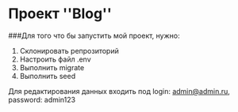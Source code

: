 # Проект ''Blog''
###Для того что бы запустить мой проект, нужно:
  1. Склонировать репрозиторий
  2. Настроить файл .env
  3. Выполнить migrate
  4. Выполнить seed
  
Для редактирования данных входить под login: admin@admin.ru, password: admin123
  
